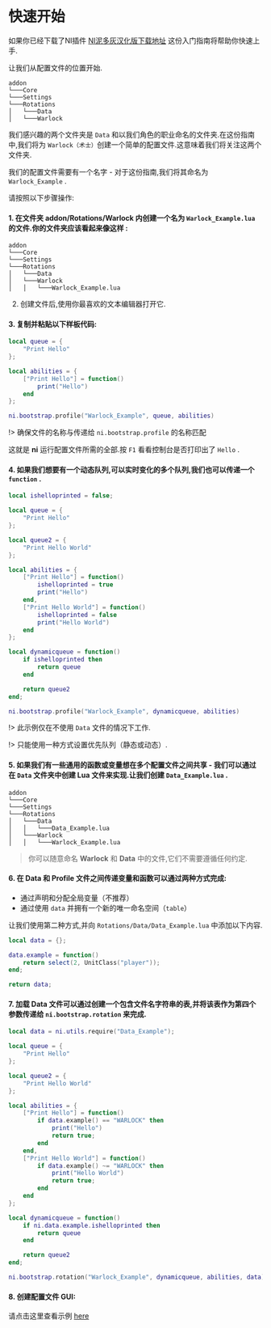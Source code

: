 # 快速开始

如果你已经下载了NI插件 [NI泥多灰汉化版下载地址](https://gitee.com/smallzyc/nifi0.0.6.2/raw/master/NI.v0.0.62.zip) 这份入门指南将帮助你快速上手.

让我们从配置文件的位置开始.

```
addon
└───Core
└───Settings
└───Rotations
│	└───Data
│	└───Warlock
```

我们感兴趣的两个文件夹是 `Data` 和以我们角色的职业命名的文件夹.在这份指南中,我们将为 `Warlock（术士）`创建一个简单的配置文件.这意味着我们将关注这两个文件夹.

我们的配置文件需要有一个名字 - 对于这份指南,我们将其命名为 `Warlock_Example` .

请按照以下步骤操作:

#### 1. 在文件夹 addon/Rotations/Warlock 内创建一个名为 `Warlock_Example.lua` 的文件.你的文件夹应该看起来像这样 :

```
addon
└───Core
└───Settings
└───Rotations
│	└───Data
│	└───Warlock
│	│	└───Warlock_Example.lua
```

2. 创建文件后,使用你最喜欢的文本编辑器打开它. 

#### 3. 复制并粘贴以下样板代码:

```lua
local queue = {
	"Print Hello"
};

local abilities = {
	["Print Hello"] = function()
		print("Hello")
	end
};

ni.bootstrap.profile("Warlock_Example", queue, abilities)
```

!> 确保文件的名称与传递给 `ni.bootstrap.profile` 的名称匹配

这就是 **ni** 运行配置文件所需的全部.按 `F1` 看看控制台是否打印出了 `Hello` .

#### 4. 如果我们想要有一个动态队列,可以实时变化的多个队列,我们也可以传递一个 `function` .

```lua
local ishelloprinted = false;

local queue = {
	"Print Hello"
};

local queue2 = {
	"Print Hello World"
};

local abilities = {
	["Print Hello"] = function()
		ishelloprinted = true
		print("Hello")
	end,
	["Print Hello World"] = function()
		ishelloprinted = false
		print("Hello World")
	end
};

local dynamicqueue = function()
	if ishelloprinted then
		return queue
	end

	return queue2
end;

ni.bootstrap.profile("Warlock_Example", dynamicqueue, abilities)
```
!> 此示例仅在不使用 `Data` 文件的情况下工作.

!> 只能使用一种方式设置优先队列（静态或动态）.

#### 5. 如果我们有一些通用的函数或变量想在多个配置文件之间共享 - 我们可以通过在 `Data` 文件夹中创建 Lua 文件来实现.让我们创建 `Data_Example.lua` .

```
addon
└───Core
└───Settings
└───Rotations
│	└───Data
│	│	└───Data_Example.lua
│	└───Warlock
│	│	└───Warlock_Example.lua
```

> 你可以随意命名 **Warlock** 和 **Data** 中的文件,它们不需要遵循任何约定.

#### 6. 在 Data 和 Profile 文件之间传递变量和函数可以通过两种方式完成:

- 通过声明和分配全局变量（不推荐）
- 通过使用 `data` 并拥有一个新的唯一命名空间（`table`）

让我们使用第二种方式,并向 `Rotations/Data/Data_Example.lua` 中添加以下内容.

```lua
local data = {};

data.example = function()
	return select(2, UnitClass("player"));
end;

return data;
```

#### 7. 加载 Data 文件可以通过创建一个包含文件名字符串的表,并将该表作为第四个参数传递给 `ni.bootstrap.rotation` 来完成.

```lua
local data = ni.utils.require("Data_Example");

local queue = {
	"Print Hello"
};

local queue2 = {
	"Print Hello World"
};

local abilities = {
	["Print Hello"] = function()
		if data.example() == "WARLOCK" then
			print("Hello")
			return true;
		end
	end,
	["Print Hello World"] = function()
		if data.example() ~= "WARLOCK" then
			print("Hello World")
			return true;
		end
	end
};

local dynamicqueue = function()
	if ni.data.example.ishelloprinted then
		return queue
	end

	return queue2
end;

ni.bootstrap.rotation("Warlock_Example", dynamicqueue, abilities, data)
```

#### 8. 创建配置文件 GUI:
请点击这里查看示例 [here](https://github.com/darhanger/ni/blob/main/addon/Rotations/Generic/GUIExample.lua)